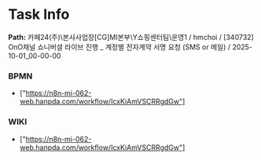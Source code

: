 # Task Info

**Path:** 카페24(주)\본사사업장\[CG]MI본부\Y쇼핑센터팀\운영1 / hmchoi / [340732] OnO채널 쇼니버셜 라이브 진행 _ 계정별 전자계약 서명 요청 (SMS or 메일) / 2025-10-01_00-00-00

### BPMN
- ["https://n8n-mi-062-web.hanpda.com/workflow/IcxKiAmVSCRRgdGw"]

### WIKI
- ["https://n8n-mi-062-web.hanpda.com/workflow/IcxKiAmVSCRRgdGw"]

